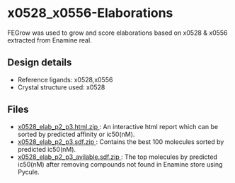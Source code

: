 # x0528_x0556-Elaborations

FEGrow was used to grow and score elaborations based on x0528 & x0556 extracted from Enamine real.

## Design details

- Reference ligands: x0528,x0556
- Crystal structure used: x0528

## Files
- [x0528_elab_p2_p3.html.zip ](x0528_elab_p2_p3.html.zip ): An interactive html report which can be sorted by predicted affinity or ic50(nM).
- [x0528_elab_p2_p3.sdf.zip ](x0528_elab_p2_p3.sdf.zip ): Contains the best 100 molecules sorted by predicted ic50(nM).
- [x0528_elab_p2_p3_avilable.sdf.zip
](x0528_elab_p2_p3_avilable.sdf.zip
): The top molecules by predicted ic50(nM) after removing compounds not found in Enamine store using Pycule.